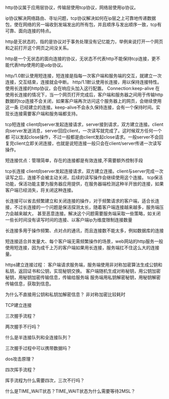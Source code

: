 

http协议属于应用层协议，传输层使用tcp协议，网络层使用ip协议。

ip协议解决网络路由、寻址问题，tcp协议解决如何在ip层之上可靠地传递数据包，使在网络的另一端收到发端发出的所有包，并且顺序与发出顺序一致，tcp有可靠、面向连接的特点。


http是无状态的，指的是协议对于事务处理没有记忆能力，举例来说打开一个网页和之前打开这个网页之间没关系。

http是一个无状态的面向连接的协议，无状态不代表http不能保持tcp连接，更不能代表http使用的是udp协议。


http/1.0默认使用短连接，短连接是指每一次客户端和服务端的交互，就建立一次连接，交互结束，连接就会中断。
http/1.1默认使用长连接，用以保持连接特性。使用长连接的http协议，会在响应头加入这行配置。
Connection:keep-alive
在使用长连接的情况下，当一个网页打开完成后，客户端和服务器之间用于传输http数据的tcp连接不会关闭，如果客户端再次访问这个服务器上的网页，会继续使用这一条
已经建立的连接。keep-alive不会永久保持连接，会有一个保持时间。实现长连接需要客户端和服务端都支持。

tcp短连接
client向server发起连接请求，server接到请求，双方建立连接。client向server发送消息，server回应client，一次读写就完成了。这时候双方任何一个都
可以发起close操作，不过一般都是由client发起close请求。一般server不会回复完client立即关闭连接，也就是说短连接一般只会在client/server传递一次读写操作。

短连接优点：管理简单，存在的连接都是有效连接,不需要额外控制手段

tcp长连接
client向server发起连接请求，双方建立连接。client与server完成一次读写之后，连接不会被主动关闭，后续的读写操作会继续使用这个连接。
tcp保活功能，保活功能主要为服务器应用提供，在服务器端检测这种半开放的连接，如果客户端已经消失，将关闭这种连接。


长连接可以省去频繁建立和关闭连接的操作，对于频繁请求的客户端，适合长连接，不过长连接的一个问题是保活探测太长，随着客户端连接越来越多，服务端压力会越来越大，
甚至恶意连接。解决这个问题需要服务端采取一些策略，如关闭一些长时间没有读写时间的连接、以客户端ip为维度限制连接数量


长连接多用于操作频繁、点对点的通讯，而且连接数不能太多，例如数据库的连接

短连接适合并发量大、每个客户端无需频繁操作的场景，web网站的http服务一般使用短连接，因为成千上万的客户端如果用长连接，服务端扛不住这么大的连接量。


https建立连接过程：
客户端请求服务端，服务端使用非对称加密算法生成公钥和私钥，返回证书和公钥，实现秘钥交换。
客户端随机生成对称秘钥，用公钥加密秘钥，用秘钥加密传输信息，传输给服务端
服务端用私钥解密秘钥，用秘钥解密传输信息，获取到信息。

为什么不直接用公钥和私钥加解密信息？ 
非对称加密比较耗时


TCP建立连接

三次握手流程？

两次握手不行吗？ 

什么是半连接队列和全连接队列？

三次握手过程中可以携带数据吗？

dos攻击原理？

四次挥手流程？

挥手流程为什么需要四次，三次不行吗？

什么是TIME_WAIT状态？TIME_WAIT状态为什么需要等待2MSL？




